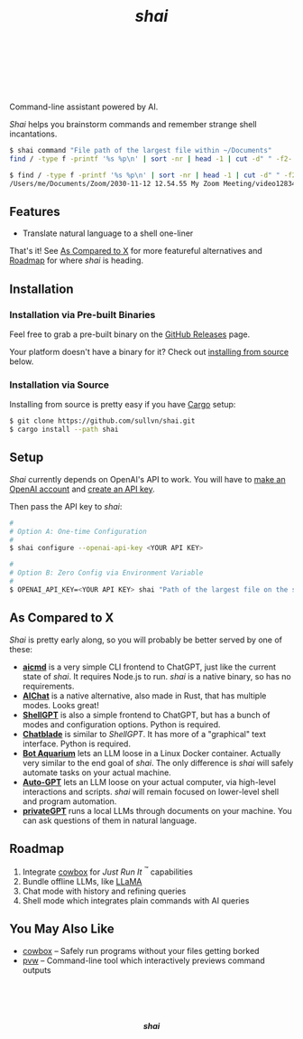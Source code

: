 <h1>
  <div align="center">
    <br />
    <br />
    <b><em>shai</em></b>
    <br />
    <br />
    &nbsp;
  </div>
</h1>

<!--
<div align="center">
  <a href="https://github.com/sullvn/cowbox/actions/workflows/test.yaml?query=branch%3Amain">
    <img src="https://img.shields.io/github/actions/workflow/status/sullvn/shai/test.yaml?branch=main&label=Tests&style=for-the-badge&logo=github" alt="Tests status" />
  </a>
</div>
-->
<br />
<br />

Command-line assistant powered by AI.

*Shai* helps you brainstorm commands and
remember strange shell incantations.

```sh
$ shai command "File path of the largest file within ~/Documents"
find / -type f -printf '%s %p\n' | sort -nr | head -1 | cut -d" " -f2-

$ find / -type f -printf '%s %p\n' | sort -nr | head -1 | cut -d" " -f2-
/Users/me/Documents/Zoom/2030-11-12 12.54.55 My Zoom Meeting/video128341984.mp4
```


## Features

- Translate natural language to a shell
  one-liner

That's it! See [As Compared to X](#roadmap)
for more featureful alternatives and
[Roadmap](#roadmap) for where *shai* is
heading.


## Installation
### Installation via Pre-built Binaries

Feel free to grab a pre-built binary on the
[GitHub Releases][0] page.

Your platform doesn't have a binary for it?
Check out 
[installing from source](#installation-via-source)
below.


### Installation via Source

Installing from source is pretty easy if you
have [Cargo][1] setup:

```sh
$ git clone https://github.com/sullvn/shai.git
$ cargo install --path shai
```


## Setup

*Shai* currently depends on OpenAI's API to
work. You will have to [make an OpenAI
account][2] and [create an API key][3].

Then pass the API key to *shai*:

```sh
#
# Option A: One-time Configuration
#
$ shai configure --openai-api-key <YOUR API KEY>

#
# Option B: Zero Config via Environment Variable
#
$ OPENAI_API_KEY=<YOUR API KEY> shai "Path of the largest file on the system"
```


## As Compared to X

*Shai* is pretty early along, so you will
probably be better served by one of these:

- [**aicmd**][4] is a very simple CLI
  frontend to ChatGPT, just like the current
  state of *shai*. It requires Node.js to
  run. *shai* is a native binary, so has
  no requirements.
- [**AIChat**][5] is a native alternative,
  also made in Rust, that has multiple
  modes. Looks great!
- [**ShellGPT**][6] is also a simple
  frontend to ChatGPT, but has a bunch of
  modes and configuration options. Python
  is required.
- [**Chatblade**][7] is similar to
  *ShellGPT*. It has more of a "graphical"
  text interface. Python is required.
- [**Bot Aquarium**][8] lets an LLM loose
  in a Linux Docker container. Actually
  very similar to the end goal of *shai*.
  The only difference is *shai* will safely
  automate tasks on your actual machine.
- [**Auto-GPT**][9] lets an LLM loose
  on your actual computer, via high-level
  interactions and scripts. *shai* will
  remain focused on lower-level shell
  and program automation.
- [**privateGPT**][10] runs a local LLMs
  through documents on your machine. You
  can ask questions of them in natural
  language.


## Roadmap

1. Integrate [cowbox][11] for *Just Run It*
   <sup>:tm:</sup> capabilities
2. Bundle offline LLMs, like [LLaMA][12]
3. Chat mode with history and refining
   queries
4. Shell mode which integrates plain
   commands with AI queries


## You May Also Like

- [cowbox][11] – Safely run programs without
  your files getting borked
- [pvw][13] – Command-line tool which interactively
  previews command outputs


<div align="center">
  <br />
  <br />
  <br />
  <br />
  <b><em>shai</em></b>
  <br />
  <br />
  <br />
  <br />
  &nbsp;
</div>


[0]: https://github.com/sullvn/shai/releases
[1]: https://doc.rust-lang.org/cargo/
[2]: https://platform.openai.com/signup
[3]: https://platform.openai.com/account/api-keys
[4]: https://aicmd.app
[5]: https://github.com/sigoden/aichat
[6]: https://github.com/TheR1D/shell_gpt
[7]: https://github.com/npiv/chatblade
[8]: https://github.com/fafrd/aquarium
[9]: https://github.com/Significant-Gravitas/Auto-GPT
[10]: https://github.com/imartinez/privateGPT
[11]: https://github.com/sullvn/cowbox
[12]: https://github.com/ggerganov/llama.cpp
[13]: https://github.com/sullvn/pvw
